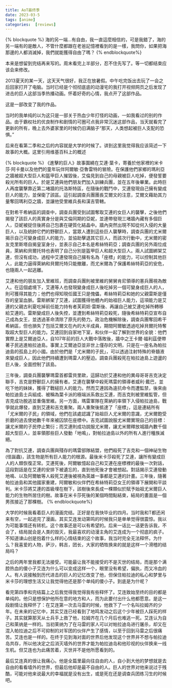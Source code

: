 ```yaml
---
title: AoT最终季
date: 2023-03-5
tags: [anime]
categories:  [reviews]
---
```


{% blockquote %}
海的另一端...有自由，我一直這麼相信的，可是我錯了，海的另一端有的是敵人，不管什麼都跟在老爸記憶裡看到的是一樣，我問你，如果把海那邊的人都消滅掉，我們就能獲得自由了嗎？
{% endblockquote%}

本来是想留到完结再来写的。周末看完上半部分，忍不住先写了。等一切都结束应该会来修改。

2013夏天的某一天，这天天气很好，我正在放暑假。中午吃完饭出去玩了一会之后回家打开了电脑。当时已经是个彻彻底底的动漫宅的我打开视频网页之后发现了进击的巨人这部当季热播动画。怀着好奇的心情，我点开了这部作品。

这是一部改变了我的作品。

当时的我单纯的以为这只是一部关于热血少年打怪的动画，一如我看过的别的作品。由于霸权社的优良制作和剧情的可圈可点我非常沉迷这部作品，当天就看完了更新的所有，晚上去外婆家里的时候仍旧满脑子“那天，人类想起被巨人支配的恐惧。”

后来在看第二季和之后的内容就是大学的时候了。讲到这里我觉得我应该简述一下故事的大概。这里引用维基百科上的概述

{% blockquote %}
《進擊的巨人》故事圍繞在艾連·葉卡，寄養於他家裡的米卡莎·阿卡曼以及他們的童年玩伴阿爾敏·亞魯雷特的冒險。在保護他們家鄉的瑪利亞之牆被超大型巨人和盔甲巨人摧毀後，艾倫見到自己的母親被巨人吃掉，便發誓要殺光所有的巨人。於是艾連與他們朋友們加入訓練兵團，並在五年後畢業。此時巨人再度襲擊靠近第二堵牆的托洛斯特區，在隨後的戰鬥中，艾連發現自己擁有變成巨人的能力，並保衛了該區。這引起調查兵團團長艾爾文的注意，艾爾文藉助其力量奪回瑪利亞之牆，並讓他受里維兵長和漢吉管轄。

在對希干希納區的調查中，調查兵團受到試圖奪取艾連的女巨人的襲擊，之後他們揭發了該巨人的真實身分是與艾倫同期的亞妮，並連帶發現三堵牆內藏有多個巨人，亞妮被捉住後將自己包裹在硬質化結晶中。牆內突然出現不知從何入侵的大量巨人，以及統帥它們的野獸巨人，當眾人遭到這些巨人襲擊時，調查兵團的尤米爾揭示自己可變身成巨人的能力，並協助擊退其它巨人，而該次行動中，尤米爾的密友克里斯塔自揭皇室身分，並表示自己本名是希絲特莉亞；調查兵團的另外兩位成員，萊納和貝爾托特也表明了自己分別是盔甲巨人和超大型巨人。兩人試圖綁架艾連，但沒有成功，過程中艾連發現自己擁有名為「座標」的能力，可以控制其他巨人，此能力逼得萊納和貝爾托特只能撤離，而尤米爾為了保護希絲特莉亞的安危，也隨兩人一起逃離。

艾連和他的朋友加入里維班，而調查兵團則被里維的舅舅肯尼領導的憲兵團視為敵人。在這個處境下，艾連等人也發現變身成巨人後吃掉另一個可變身成巨人的人，則可獲得其能力；他們也得知現任國王只是傀儡，希絲特莉亞和她的父親雷斯是僅存的皇室血脈。雷斯綁架了艾連，試圖獲得他體內的始祖巨人能力，這項能力是艾連的父親古利夏吃掉前任能力持有者芙莉妲·雷斯後、再讓自己被艾連吃掉所轉移給艾連的。雷斯變成巨人後失控，並遭到希絲特莉亞殺死，隨後希絲特莉亞宣布自己成為女王，並透過革命清除了原先的勢力。政治危機解除後，調查兵團奪回希干希納區，但也損失了包括艾爾文在內的大半成員，期間阿爾敏透過吃掉貝爾托特奪取超大型巨人的能力。艾連回到自家地下室，和伙伴一起了解到世界的全貌：他們實際上是艾爾迪亞人，自107年前的巨人大戰中落敗後，牆中之王卡爾·福利茲便帶著子民逃進帕拉迪島。事實上艾爾迪亞並非世上僅存的文明，只是在一座名為帕拉迪島的孤島上的小國。由於他們是「尤米爾的子民」，可以透過注射特殊的脊髓液來變成巨人，因此他們持續遭到瑪雷人的壓迫。調查兵團殺死在帕拉迪島上遊盪的巨人後，全面控制了該島。

三年後，調查兵團襲擊瑪雷首都雷貝里歐，這歸功於艾連和他的異母哥哥吉克決定聯手，吉克是野獸巨人的擁有者。艾連在襲擊中殺死瑪雷的領導者威利·戴巴，並吃下他的妹妹，獲得了戰槌巨人的能力。然而艾連因為違抗命令而遭監禁，後來由帕拉迪島士兵組成、被稱為葉卡派的極端派系救出艾連，而吉克則被里維監管，但吉克成功脫逃並重傷里維。另一方面，瑪雷軍隊在萊納的率領下入侵帕拉迪島，戰爭就此爆發，直到艾連和吉克重聚。兩人重聚後抵達了「座標」，這是連結所有「尤米爾的子民」的領域，他們在該處認識了始祖巨人尤米爾的意識，尤米爾飽受折磨的過去使她數千年來被囚禁在座標中。吉克試圖說服尤米爾實現自己的目標：讓尤米爾的子民停止繁衍；而艾連則成功說服尤米爾，讓尤米爾釋放城牆內數千個超大型巨人，並率領那些巨人發動「地鳴」，對帕拉迪島以外的所有人進行種族滅絕。

為了對抗艾連，調查兵團與殘存的瑪雷部隊結盟，他們殺死了吉克和一個神祕生物(怪誕蟲)，該生物是所有巨人能力的根源。最後米卡莎殺死了艾連，讓所有變成巨人的人類恢復正常。艾連死後，阿爾敏憶起自己和艾連在座標裡的最後一次對話，這段對話是在艾連的安排下被遺忘的，直到他死後才會被想起。對話揭示艾連發動地鳴、以及阿爾敏等人殺死艾連後被視為英雄一事都是艾連的計畫。三年後，隨著帕拉迪島和其他國家重建，阿爾敏和伙伴們在希絲特莉亞女王的領導下展開和平談判。米卡莎將艾連的首級埋在樹下，該樹後來長成一棵類似於賦予始祖尤米爾巨人能力的生物所居住的樹。故事在米卡莎死後的某個時間點結束，結局的畫面是一個男孩接近了那棵樹。
{% endblockquote%}


大学的时候我看着巨人的漫画完结。正好是在我快毕业的四月。当时我和T都还闲来有空，一起追完了漫画。其实艾连发动第鸣的时候我只是单单觉得很震惊。我以为可能事情还有转机，这个故事还是可以有希望的。后来一话比一话更告诉我，不会了，结局就会是人类的毁灭，我最喜欢的动漫主角的艾连成为一个彻底的疯子。不知道谏山创是抱着什么样的心情结束的这个故事，我当时完全无法释怀。为什么？我喜爱的人物，萨沙，韩吉，团长，大家的牺牲换来的就是这样一个滑稽的结局吗？

之后的两年里我都无法接受。可能最让我不能接受的不是灭世的结局，而是那个满腔热血的傻小子艾连为什么可以变成这样一个，眼里没有希望，偏执，而又冷血的人。有人说接触到历代进击的巨人的记忆改变了他，但保住帕拉迪的私心和梦里与米卡莎的理想生活又让我觉得他还是那个单纯的傻小子。到底是为什呢？

看完第四季和完结篇上之后我觉得我觉得我有些释怀了。艾连致始至终的目的都是单纯的。他只是想保护他所在意的地方和人，而为此要付出什么他都愿意。是这一段剧情让我释怀了：在艾连第一次去马雷的时候，他救下了一个名叫拉姆齐的少年。在未来的记忆中，其实艾连已经看到了地鸣发动之后这个少年被巨人踩死的样子。其实就算那天从士兵手上救了他，拉姆齐在几个月后也难逃一死。艾连认为自己和莱纳是一样的。当初莱纳为了在马雷的家人可以对帕拉迪岛进行屠杀，却又在混入帕拉迪之后不可抑制的对军团的伙伴产生了感情，以至于回到马雷之后很痛苦。艾连也是一样的。在终于见到海对面的世界后他发现这个世界并不想与帕拉迪岛共存，所以他决定之后消灭墙外的世界才能为帕拉迪岛和他珍视的伙伴换来一线生机。但艾连也为此痛苦着，灭世并不是他所愿看到的。

最后艾连真的很让我痛心。他是全篇里最向往自由的人，自小到大他的梦想就是去自由的看看墙外的世界，但最后他却是最不自由的人。巨人的世界对他来说过于残酷，可能对他来说最大的幸福就是没有出生，或是死在还是调查兵团练习生的时候吧。







